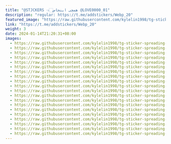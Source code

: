 ```yaml
---
title: "@STJCKERS 👈🏻همچی اینجاس @LOVE0000_01"
description: "regular: https://t.me/addstickers/Webp_20"
featured_image: "https://raw.githubusercontent.com/kylelin1998/tg-sticker-spreading-worldwide-images/main/img/5a631398-1cfb-4955-9ba1-4babb1a5768e.jpg"
link: "https://t.me/addstickers/Webp_20"
weight: 3
date: 2024-01-14T21:20:31+08:00
images:
  - https://raw.githubusercontent.com/kylelin1998/tg-sticker-spreading-worldwide-images/main/img/5a631398-1cfb-4955-9ba1-4babb1a5768e.jpg
  - https://raw.githubusercontent.com/kylelin1998/tg-sticker-spreading-worldwide-images/main/img/62db29b2-c9b5-4f8e-b95b-e6407ee8467a.jpg
  - https://raw.githubusercontent.com/kylelin1998/tg-sticker-spreading-worldwide-images/main/img/54813883-f805-4c5e-ac06-2c757ad7ec44.jpg
  - https://raw.githubusercontent.com/kylelin1998/tg-sticker-spreading-worldwide-images/main/img/ee72307b-267a-465d-bb92-a20e72bf6f65.jpg
  - https://raw.githubusercontent.com/kylelin1998/tg-sticker-spreading-worldwide-images/main/img/0d5ae68d-7cb3-4bb0-a3aa-e1717f25e564.jpg
  - https://raw.githubusercontent.com/kylelin1998/tg-sticker-spreading-worldwide-images/main/img/d58238e0-8dd8-4ee2-b858-915a05e247b3.jpg
  - https://raw.githubusercontent.com/kylelin1998/tg-sticker-spreading-worldwide-images/main/img/ff15ce96-9194-4830-aafd-9a4ee55ffe0f.jpg
  - https://raw.githubusercontent.com/kylelin1998/tg-sticker-spreading-worldwide-images/main/img/77d4b855-1873-4522-9cf9-3df21562324d.jpg
  - https://raw.githubusercontent.com/kylelin1998/tg-sticker-spreading-worldwide-images/main/img/9665352c-170c-497a-8c41-c0566bf7afbe.jpg
  - https://raw.githubusercontent.com/kylelin1998/tg-sticker-spreading-worldwide-images/main/img/94664c80-6697-42ac-bf5b-aceb0c0f70f4.jpg
  - https://raw.githubusercontent.com/kylelin1998/tg-sticker-spreading-worldwide-images/main/img/951dc997-6232-4e0e-8ef9-a7c257671ab1.jpg
  - https://raw.githubusercontent.com/kylelin1998/tg-sticker-spreading-worldwide-images/main/img/5961cebc-e0f3-49bc-a01c-57661fc561fe.jpg
  - https://raw.githubusercontent.com/kylelin1998/tg-sticker-spreading-worldwide-images/main/img/64acaabd-1faa-4e90-b35f-1f91e14d329c.jpg
  - https://raw.githubusercontent.com/kylelin1998/tg-sticker-spreading-worldwide-images/main/img/c3680aa2-2a03-40f8-b66c-10519a4e59a1.jpg
  - https://raw.githubusercontent.com/kylelin1998/tg-sticker-spreading-worldwide-images/main/img/80934fac-d9cc-4a6e-8819-83c5ddba0a13.jpg
  - https://raw.githubusercontent.com/kylelin1998/tg-sticker-spreading-worldwide-images/main/img/32ad9af5-5bbf-4dda-8759-5dde1ee996c1.jpg
  - https://raw.githubusercontent.com/kylelin1998/tg-sticker-spreading-worldwide-images/main/img/b66a5168-efca-4b33-bc4c-7cbd891459ef.jpg
  - https://raw.githubusercontent.com/kylelin1998/tg-sticker-spreading-worldwide-images/main/img/53e7df4c-e1f2-4871-97d6-1a087fea3f1e.jpg
  - https://raw.githubusercontent.com/kylelin1998/tg-sticker-spreading-worldwide-images/main/img/50027633-c32b-49ea-9be2-55668c1c4a6c.jpg
  - https://raw.githubusercontent.com/kylelin1998/tg-sticker-spreading-worldwide-images/main/img/153d1131-d03d-4525-a312-26cd03f6e6a8.jpg
---
```

